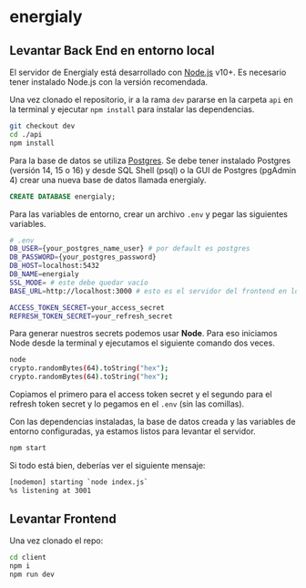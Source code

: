# energialy

## Levantar Back End en entorno local

El servidor de Energialy está desarrollado con [Node.js](https://nodejs.org/) v10+. Es necesario tener instalado Node.js con la versión recomendada.

Una vez clonado el repositorio, ir a la rama `dev` pararse en la carpeta `api` en la terminal y ejecutar `npm install` para instalar las dependencias.
```sh
git checkout dev
cd ./api
npm install
```
Para la base de datos se utiliza [Postgres](https://www.postgresql.org/). Se debe tener instalado Postgres (versión 14, 15 o 16) y desde SQL Shell (psql) o la GUI de Postgres (pgAdmin 4) crear una nueva base de datos llamada energialy.
```sql
CREATE DATABASE energialy;
```
Para las variables de entorno, crear un archivo `.env` y pegar las siguientes variables.
```sh
# .env
DB_USER={your_postgres_name_user} # por default es postgres
DB_PASSWORD={your_postgres_password}
DB_HOST=localhost:5432
DB_NAME=energialy
SSL_MODE= # este debe quedar vacío
BASE_URL=http://localhost:3000 # esto es el servidor del frontend en local

ACCESS_TOKEN_SECRET=your_access_secret
REFRESH_TOKEN_SECRET=your_refresh_secret
```
Para generar nuestros secrets podemos usar **Node**. Para eso iniciamos Node desde la terminal y ejecutamos el siguiente comando dos veces.
```sh
node
crypto.randomBytes(64).toString("hex");
crypto.randomBytes(64).toString("hex");
```
Copiamos el primero para el access token secret y el segundo para el refresh token secret y lo pegamos en el `.env` (sin las comillas).

Con las dependencias instaladas, la base de datos creada y las variables de entorno configuradas, ya estamos listos para levantar el servidor.
```sh
npm start
```
Si todo está bien, deberías ver el siguiente mensaje:
```sh
[nodemon] starting `node index.js`
%s listening at 3001
```

## Levantar Frontend

Una vez clonado el repo:

```sh
cd client
npm i
npm run dev 
```
